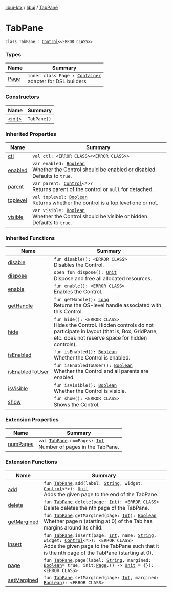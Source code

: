 [libui-ktx](../../index.md) / [libui](../index.md) / [TabPane](./index.md)

# TabPane

`class TabPane : `[`Control`](../-control/index.md)`<<ERROR CLASS>>`

### Types

| Name | Summary |
|---|---|
| [Page](-page/index.md) | `inner class Page : `[`Container`](../-container/index.md)<br>adapter for DSL builders |

### Constructors

| Name | Summary |
|---|---|
| [&lt;init&gt;](-init-.md) | `TabPane()` |

### Inherited Properties

| Name | Summary |
|---|---|
| [ctl](../-control/ctl.md) | `val ctl: <ERROR CLASS><<ERROR CLASS>>` |
| [enabled](../-control/enabled.md) | `var enabled: `[`Boolean`](https://kotlinlang.org/api/latest/jvm/stdlib/kotlin/-boolean/index.html)<br>Whether the Control should be enabled or disabled. Defaults to `true`. |
| [parent](../-control/parent.md) | `var parent: `[`Control`](../-control/index.md)`<*>?`<br>Returns parent of the control or `null` for detached. |
| [toplevel](../-control/toplevel.md) | `val toplevel: `[`Boolean`](https://kotlinlang.org/api/latest/jvm/stdlib/kotlin/-boolean/index.html)<br>Returns whether the control is a top level one or not. |
| [visible](../-control/visible.md) | `var visible: `[`Boolean`](https://kotlinlang.org/api/latest/jvm/stdlib/kotlin/-boolean/index.html)<br>Whether the Control should be visible or hidden. Defaults to `true`. |

### Inherited Functions

| Name | Summary |
|---|---|
| [disable](../-control/disable.md) | `fun disable(): <ERROR CLASS>`<br>Disables the Control. |
| [dispose](../-control/dispose.md) | `open fun dispose(): `[`Unit`](https://kotlinlang.org/api/latest/jvm/stdlib/kotlin/-unit/index.html)<br>Dispose and free all allocated resources. |
| [enable](../-control/enable.md) | `fun enable(): <ERROR CLASS>`<br>Enables the Control. |
| [getHandle](../-control/get-handle.md) | `fun getHandle(): `[`Long`](https://kotlinlang.org/api/latest/jvm/stdlib/kotlin/-long/index.html)<br>Returns the OS-level handle associated with this Control. |
| [hide](../-control/hide.md) | `fun hide(): <ERROR CLASS>`<br>Hides the Control. Hidden controls do not participate in layout (that is, Box, GridPane, etc. does not reserve space for hidden controls). |
| [isEnabled](../-control/is-enabled.md) | `fun isEnabled(): `[`Boolean`](https://kotlinlang.org/api/latest/jvm/stdlib/kotlin/-boolean/index.html)<br>Whether the Control is enabled. |
| [isEnabledToUser](../-control/is-enabled-to-user.md) | `fun isEnabledToUser(): `[`Boolean`](https://kotlinlang.org/api/latest/jvm/stdlib/kotlin/-boolean/index.html)<br>Whether the Control and all parents are enabled. |
| [isVisible](../-control/is-visible.md) | `fun isVisible(): `[`Boolean`](https://kotlinlang.org/api/latest/jvm/stdlib/kotlin/-boolean/index.html)<br>Whether the Control is visible. |
| [show](../-control/show.md) | `fun show(): <ERROR CLASS>`<br>Shows the Control. |

### Extension Properties

| Name | Summary |
|---|---|
| [numPages](../num-pages.md) | `val `[`TabPane`](./index.md)`.numPages: `[`Int`](https://kotlinlang.org/api/latest/jvm/stdlib/kotlin/-int/index.html)<br>Number of pages in the TabPane. |

### Extension Functions

| Name | Summary |
|---|---|
| [add](../add.md) | `fun `[`TabPane`](./index.md)`.add(label: `[`String`](https://kotlinlang.org/api/latest/jvm/stdlib/kotlin/-string/index.html)`, widget: `[`Control`](../-control/index.md)`<*>): `[`Unit`](https://kotlinlang.org/api/latest/jvm/stdlib/kotlin/-unit/index.html)<br>Adds the given page to the end of the TabPane. |
| [delete](../delete.md) | `fun `[`TabPane`](./index.md)`.delete(page: `[`Int`](https://kotlinlang.org/api/latest/jvm/stdlib/kotlin/-int/index.html)`): <ERROR CLASS>`<br>Delete deletes the nth page of the TabPane. |
| [getMargined](../get-margined.md) | `fun `[`TabPane`](./index.md)`.getMargined(page: `[`Int`](https://kotlinlang.org/api/latest/jvm/stdlib/kotlin/-int/index.html)`): `[`Boolean`](https://kotlinlang.org/api/latest/jvm/stdlib/kotlin/-boolean/index.html)<br>Whether page n (starting at 0) of the Tab has margins around its child. |
| [insert](../insert.md) | `fun `[`TabPane`](./index.md)`.insert(page: `[`Int`](https://kotlinlang.org/api/latest/jvm/stdlib/kotlin/-int/index.html)`, name: `[`String`](https://kotlinlang.org/api/latest/jvm/stdlib/kotlin/-string/index.html)`, widget: `[`Control`](../-control/index.md)`<*>): <ERROR CLASS>`<br>Adds the given page to the TabPane such that it is the nth page of the TabPane (starting at 0). |
| [page](../page.md) | `fun `[`TabPane`](./index.md)`.page(label: `[`String`](https://kotlinlang.org/api/latest/jvm/stdlib/kotlin/-string/index.html)`, margined: `[`Boolean`](https://kotlinlang.org/api/latest/jvm/stdlib/kotlin/-boolean/index.html)` = true, init: `[`Page`](-page/index.md)`.() -> `[`Unit`](https://kotlinlang.org/api/latest/jvm/stdlib/kotlin/-unit/index.html)` = {}): <ERROR CLASS>` |
| [setMargined](../set-margined.md) | `fun `[`TabPane`](./index.md)`.setMargined(page: `[`Int`](https://kotlinlang.org/api/latest/jvm/stdlib/kotlin/-int/index.html)`, margined: `[`Boolean`](https://kotlinlang.org/api/latest/jvm/stdlib/kotlin/-boolean/index.html)`): <ERROR CLASS>` |
